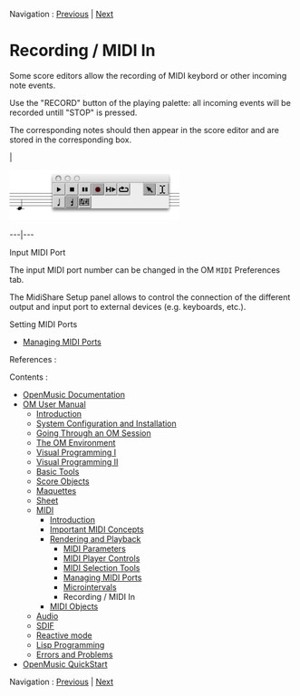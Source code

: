 Navigation : [Previous](Microintervals "page
précédente\(Microintervals\)") | [Next](MIDI-Objects "page
suivante\(MIDI Objects\)")


# Recording / MIDI In

Some score editors allow the recording of MIDI keybord or other incoming note
events.

Use the "RECORD" button of the playing palette: all incoming events will be
recorded untill "STOP" is pressed.

The corresponding notes should then appear in the score editor and are stored
in the corresponding box.

|

![](../res/midi-rec.png)  
  
---|---  
  
Input MIDI Port

The input MIDI port number can be changed in the OM `MIDI` Preferences tab.

The MidiShare Setup panel allows to control the connection of the different
output and input port to external devices (e.g. keyboards, etc.).

Setting MIDI Ports

  * [Managing MIDI Ports](MIDI-Ports)

References :

Contents :

  * [OpenMusic Documentation](OM-Documentation)
  * [OM User Manual](OM-User-Manual)
    * [Introduction](00-Contents)
    * [System Configuration and Installation](Installation)
    * [Going Through an OM Session](Goingthrough)
    * [The OM Environment](Environment)
    * [Visual Programming I](BasicVisualProgramming)
    * [Visual Programming II](AdvancedVisualProgramming)
    * [Basic Tools](BasicObjects)
    * [Score Objects](ScoreObjects)
    * [Maquettes](Maquettes)
    * [Sheet](Sheet)
    * [MIDI](MIDI)
      * [Introduction](Intro)
      * [Important MIDI Concepts](MIDI-Concepts)
      * [Rendering and Playback](MIDI-Playback)
        * [MIDI Parameters](MIDI-Params)
        * [MIDI Player Controls](MIDI-Controls)
        * [MIDI Selection Tools](MIDI-Utils)
        * [Managing MIDI Ports](MIDI-Ports)
        * [Microintervals](Microintervals)
        * Recording / MIDI In
      * [MIDI Objects](MIDI-Objects)
    * [Audio](Audio)
    * [SDIF](SDIF)
    * [Reactive mode](Reactive)
    * [Lisp Programming](Lisp)
    * [Errors and Problems](errors)
  * [OpenMusic QuickStart](QuickStart-Chapters)

Navigation : [Previous](Microintervals "page
précédente\(Microintervals\)") | [Next](MIDI-Objects "page
suivante\(MIDI Objects\)")

